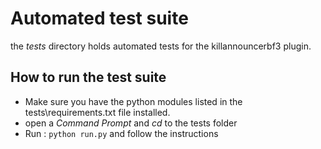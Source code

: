 Automated test suite
====================

the _tests_ directory holds automated tests for the killannouncerbf3 plugin.


How to run the test suite
-------------------------

- Make sure you have the python modules listed in the tests\requirements.txt file installed.
- open a _Command Prompt_ and _cd_ to the tests folder
- Run : `python run.py` and follow the instructions
